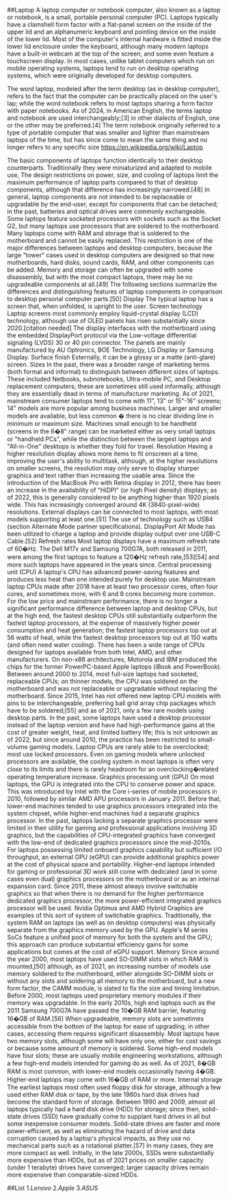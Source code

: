 ##Laptop
A laptop computer or notebook computer, also known as a laptop or notebook, is a small, 
portable personal computer (PC). Laptops typically have a clamshell form factor with a flat-panel screen 
on the inside of the upper lid and an alphanumeric keyboard and pointing device on the inside of the lower lid.
Most of the computer's internal hardware is fitted inside the lower lid enclosure under the keyboard, 
although many modern laptops have a built-in webcam at the top of the screen, and some even feature a touchscreen display.
In most cases, unlike tablet computers which run on mobile operating systems,
laptops tend to run on desktop operating systems, which were originally developed for desktop computers.

The word laptop, modeled after the term desktop (as in desktop computer), refers to the fact that the computer can be
practically placed on the user's lap; while the word notebook refers to most laptops sharing a form factor with paper
notebooks. As of 2024, in American English, the terms laptop and notebook are used interchangeably;[3] in other dialects
of English, one or the other may be preferred.[4] The term notebook originally referred to a type of portable computer
that was smaller and lighter than mainstream laptops of the time, but has since come to mean the same thing and no
longer refers to any specific size
https://en.wikipedia.org/wiki/Laptop

The basic components of laptops function identically to their desktop counterparts. Traditionally they were miniaturized and adapted to mobile use, The design restrictions on power, size, and cooling of laptops limit the maximum performance of laptop parts compared to that of desktop components, although that difference has increasingly narrowed.[48] 
In general, laptop components are not intended to be replaceable or upgradable by the end-user, except for components that can be detached; in the past, batteries and optical drives were commonly exchangeable. Some laptops feature socketed processors with sockets such as the Socket G2, but many laptops use processors that are soldered to the motherboard. Many laptops come with RAM and storage that is soldered to the motherboard and cannot be easily replaced. This restriction is one of the major differences between laptops and desktop computers, because the large "tower" cases used in desktop computers are designed so that new motherboards, hard disks, sound cards, RAM, and other components can be added. Memory and storage can often be upgraded with some disassembly, but with the most compact laptops, there may be no upgradeable components at all.[49] 
The following sections summarize the differences and distinguishing features of laptop components in comparison to desktop personal computer parts.[50] 
Display
The typical laptop has a screen that, when unfolded, is upright to the user. 
Screen technology
Laptop screens most commonly employ liquid-crystal display (LCD) technology, although use of OLED panels has risen substantially since 2020.[citation needed] The display interfaces with the motherboard using the embedded DisplayPort protocol via the Low-voltage differential signaling (LVDS) 30 or 40 pin connector. The panels are mainly manufactured by AU Optronics, BOE Technology, LG Display or Samsung Display. 
Surface finish
Externally, it can be a glossy or a matte (anti-glare) screen. 
Sizes
In the past, there was a broader range of marketing terms (both formal and informal) to distinguish between different sizes of laptops. These included Netbooks, subnotebooks, Ultra-mobile PC, and Desktop replacement computers; these are sometimes still used informally, although they are essentially dead in terms of manufacturer marketing. 
As of 2021, mainstream consumer laptops tend to come with 11", 13" or 15"-16" screens; 14" models are more popular among business machines. Larger and smaller models are available, but less common � there is no clear dividing line in minimum or maximum size. Machines small enough to be handheld (screens in the 6�8" range) can be marketed either as very small laptops or "handheld PCs", while the distinction between the largest laptops and "All-in-One" desktops is whether they fold for travel. 
Resolution
Having a higher resolution display allows more items to fit onscreen at a time, improving the user's ability to multitask, although, at the higher resolutions on smaller screens, the resolution may only serve to display sharper graphics and text rather than increasing the usable area. Since the introduction of the MacBook Pro with Retina display in 2012, there has been an increase in the availability of "HiDPI" (or high Pixel density) displays; as of 2022, this is generally considered to be anything higher than 1920 pixels wide. This has increasingly converged around 4K (3840-pixel-wide) resolutions. 
External displays can be connected to most laptops, with most models supporting at least one.[51] The use of technology such as USB4 (section Alternate Mode partner specifications). DisplayPort Alt Mode has been utilized to charge a laptop and provide display output over one USB-C Cable.[52] 
Refresh rates
Most laptop displays have a maximum refresh rate of 60�Hz. The Dell M17x and Samsung 700G7A, both released in 2011, were among the first laptops to feature a 120�Hz refresh rate,[53][54] and more such laptops have appeared in the years since. 
Central processing unit (CPU)
A laptop's CPU has advanced power-saving features and produces less heat than one intended purely for desktop use. Mainstream laptop CPUs made after 2018 have at least two processor cores, often four cores, and sometimes more, with 6 and 8 cores becoming more common. 
For the low price and mainstream performance, there is no longer a significant performance difference between laptop and desktop CPUs, but at the high end, the fastest desktop CPUs still substantially outperform the fastest laptop processors, at the expense of massively higher power consumption and heat generation; the fastest laptop processors top out at 56 watts of heat, while the fastest desktop processors top out at 150 watts (and often need water cooling). 
There has been a wide range of CPUs designed for laptops available from both Intel, AMD, and other manufacturers. On non-x86 architectures, Motorola and IBM produced the chips for the former PowerPC-based Apple laptops (iBook and PowerBook). Between around 2000 to 2014, most full-size laptops had socketed, replaceable CPUs; on thinner models, the CPU was soldered on the motherboard and was not replaceable or upgradable without replacing the motherboard. Since 2015, Intel has not offered new laptop CPU models with pins to be interchangeable, preferring ball grid array chip packages which have to be soldered;[55] and as of 2021, only a few rare models using desktop parts. 
In the past, some laptops have used a desktop processor instead of the laptop version and have had high-performance gains at the cost of greater weight, heat, and limited battery life; this is not unknown as of 2022, but since around 2010, the practice has been restricted to small-volume gaming models. Laptop CPUs are rarely able to be overclocked; most use locked processors. Even on gaming models where unlocked processors are available, the cooling system in most laptops is often very close to its limits and there is rarely headroom for an overclocking�related operating temperature increase. 
Graphics processing unit (GPU)
On most laptops, the GPU is integrated into the CPU to conserve power and space. This was introduced by Intel with the Core i-series of mobile processors in 2010, followed by similar AMD APU processors in January 2011. 
Before that, lower-end machines tended to use graphics processors integrated into the system chipset, while higher-end machines had a separate graphics processor. In the past, laptops lacking a separate graphics processor were limited in their utility for gaming and professional applications involving 3D graphics, but the capabilities of CPU-integrated graphics have converged with the low-end of dedicated graphics processors since the mid-2010s. For laptops possessing limited onboard graphics capability but sufficient I/O throughput, an external GPU (eGPU) can provide additional graphics power at the cost of physical space and portability. 
Higher-end laptops intended for gaming or professional 3D work still come with dedicated (and in some cases even dual) graphics processors on the motherboard or as an internal expansion card. Since 2011, these almost always involve switchable graphics so that when there is no demand for the higher performance dedicated graphics processor, the more power-efficient integrated graphics processor will be used. Nvidia Optimus and AMD Hybrid Graphics are examples of this sort of system of switchable graphics. 
Traditionally, the system RAM on laptops (as well as on desktop computers) was physically separate from the graphics memory used by the GPU. Apple's M series SoCs feature a unified pool of memory for both the system and the GPU; this approach can produce substantial efficiency gains for some applications but comes at the cost of eGPU support. 
Memory
Since around the year 2000, most laptops have used SO-DIMM slots in which RAM is mounted,[50] although, as of 2021, an increasing number of models use memory soldered to the motherboard, either alongside SO-DIMM slots or without any slots and soldering all memory to the motherboard, but a new form factor, the CAMM module, is slated to fix the size and timing limitation. Before 2000, most laptops used proprietary memory modules if their memory was upgradable. 
In the early 2010s, high end laptops such as the 2011 Samsung 700G7A have passed the 10�GB RAM barrier, featuring 16�GB of RAM.[56] 
When upgradeable, memory slots are sometimes accessible from the bottom of the laptop for ease of upgrading; in other cases, accessing them requires significant disassembly. Most laptops have two memory slots, although some will have only one, either for cost savings or because some amount of memory is soldered. Some high-end models have four slots; these are usually mobile engineering workstations, although a few high-end models intended for gaming do as well. 
As of 2021, 8�GB RAM is most common, with lower-end models occasionally having 4�GB. Higher-end laptops may come with 16�GB of RAM or more. 
Internal storage
The earliest laptops most often used floppy disk for storage, although a few used either RAM disk or tape, by the late 1980s hard disk drives had become the standard form of storage. 
Between 1990 and 2009, almost all laptops typically had a hard disk drive (HDD) for storage; since then, solid-state drives (SSD) have gradually come to supplant hard drives in all but some inexpensive consumer models. Solid-state drives are faster and more power-efficient, as well as eliminating the hazard of drive and data corruption caused by a laptop's physical impacts, as they use no mechanical parts such as a rotational platter.[57] In many cases, they are more compact as well. Initially, in the late 2000s, SSDs were substantially more expensive than HDDs, but as of 2021 prices on smaller capacity (under 1 terabyte) drives have converged; larger capacity drives remain more expensive than comparable-sized HDDs. 


##List
1._Lenovo_
2._Apple_
3._ASUS_

